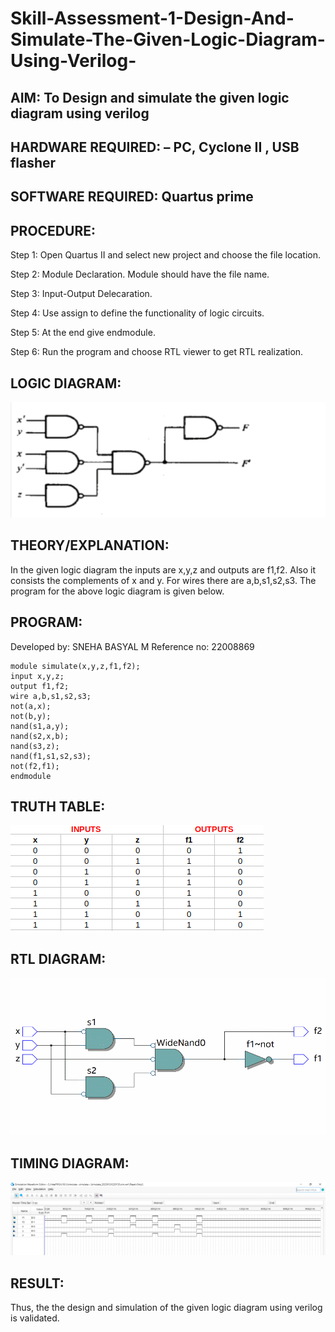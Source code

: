 # Skill-Assessment-1-Design-And-Simulate-The-Given-Logic-Diagram-Using-Verilog-
## AIM: To Design and simulate the given logic diagram using verilog

## HARDWARE REQUIRED: – PC, Cyclone II , USB flasher
## SOFTWARE REQUIRED: Quartus prime

## PROCEDURE:

Step 1: Open Quartus II and select new project and choose the file location.

Step 2: Module Declaration. Module should have the file name.

Step 3: Input-Output Delecaration.

Step 4: Use assign to define the functionality of logic circuits.

Step 5: At the end give endmodule.

Step 6: Run the program and choose RTL viewer to get RTL realization.

## LOGIC DIAGRAM: 
![SKILL-ASSESSMENT-1-DESIGN-AND-SIMULATE-THE-GIVEN-LOGIC-DIAGRAM-USING-VERILOG-](rtl.png)

## THEORY/EXPLANATION:

In the given logic diagram the inputs are x,y,z and outputs are f1,f2. Also it consists the complements of x and y. For wires there are a,b,s1,s2,s3. The program for the above logic diagram is given below.

## PROGRAM:

Developed by: SNEHA BASYAL M
Reference no: 22008869
```
module simulate(x,y,z,f1,f2);
input x,y,z;
output f1,f2;
wire a,b,s1,s2,s3;
not(a,x);
not(b,y);
nand(s1,a,y);
nand(s2,x,b);
nand(s3,z);
nand(f1,s1,s2,s3);
not(f2,f1);
endmodule
```
## TRUTH TABLE: 
![SKILL-ASSESSMENT-1-DESIGN-AND-SIMULATE-THE-GIVEN-LOGIC-DIAGRAM-USING-VERILOG-](table.png)

## RTL DIAGRAM:
![SKILL-ASSESSMENT-1-DESIGN-AND-SIMULATE-THE-GIVEN-LOGIC-DIAGRAM-USING-VERILOG-](rtl2.png)

## TIMING DIAGRAM:
![SKILL-ASSESSMENT-1-DESIGN-AND-SIMULATE-THE-GIVEN-LOGIC-DIAGRAM-USING-VERILOG-](timing.png)

## RESULT:
Thus, the the design and simulation of the given logic diagram using verilog is validated.

